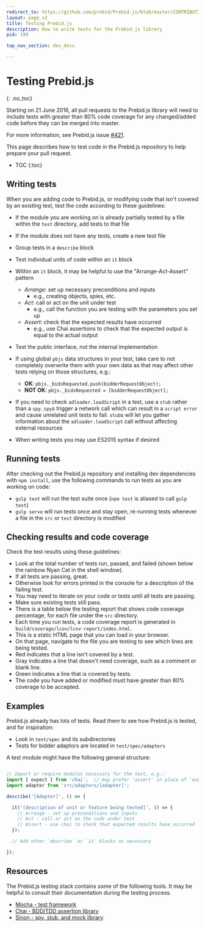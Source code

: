 ```yaml
---
redirect_to: https://github.com/prebid/Prebid.js/blob/master/CONTRIBUTING.md
layout: page_v2
title: Testing Prebid.js
description: How to write tests for the Prebid.js library
pid: 199

top_nav_section: dev_docs

---
```


<div class="bs-docs-section" markdown="1">

# Testing  Prebid.js
{: .no_toc}

Starting on 21 June 2016, all pull requests to the Prebid.js library will need to include tests with greater than 80% code coverage for any changed/added code before they can be merged into master.

For more information, see Prebid.js issue [#421](https://github.com/prebid/Prebid.js/issues/421).

This page describes how to test code in the Prebid.js repository to help prepare your pull request.

* TOC
{:toc}

## Writing tests

When you are adding code to Prebid.js, or modifying code that isn't covered by an existing test, test the code according to these guidelines:

- If the module you are working on is already partially tested by a file within the `test` directory, add tests to that file
- If the module does not have any tests, create a new test file
- Group tests in a `describe` block
- Test individual units of code within an `it` block
- Within an `it` block, it may be helpful to use the "Arrange-Act-Assert" pattern
  - _Arrange_: set up necessary preconditions and inputs
    - e.g., creating objects, spies, etc.
  - _Act_: call or act on the unit under test
    - e.g., call the function you are testing with the parameters you set up
  - _Assert_: check that the expected results have occurred
    - e.g., use Chai assertions to check that the expected output is equal to the actual output
- Test the public interface, not the internal implementation
- If using global `pbjs` data structures in your test, take care to not completely overwrite them with your own data as that may affect other tests relying on those structures, e.g.:
    - **OK**: `pbjs._bidsRequested.push(bidderRequestObject);`
    - **NOT OK**: `pbjs._bidsRequested = [bidderRequestObject];`
- If you need to check `adloader.loadScript` in a test, use a `stub` rather than a `spy`. `spy`s trigger a network call which can result in a `script error` and cause unrelated unit tests to fail. `stub`s will let you gather information about the `adloader.loadScript` call without affecting external resources

- When writing tests you may use ES2015 syntax if desired

## Running tests

After checking out the Prebid.js repository and installing dev dependencies with `npm install`, use the following commands to run tests as you are working on code:

- `gulp test` will run the test suite once (`npm test` is aliased to call `gulp test`)
- `gulp serve` will run tests once and stay open, re-running tests whenever a file in the `src` or `test` directory is modified

## Checking results and code coverage

Check the test results using these guidelines:

- Look at the total number of tests run, passed, and failed (shown below the rainbow Nyan Cat in the shell window).
- If all tests are passing, great.
- Otherwise look for errors printed in the console for a description of the failing test.
- You may need to iterate on your code or tests until all tests are passing.
- Make sure existing tests still pass.
- There is a table below the testing report that shows code coverage percentage, for each file under the `src` directory.
- Each time you run tests, a code coverage report is generated in `build/coverage/lcov/lcov-report/index.html`.
- This is a static HTML page that you can load in your browser.
- On that page, navigate to the file you are testing to see which lines are being tested.
- Red indicates that a line isn't covered by a test.
- Gray indicates a line that doesn't need coverage, such as a comment or blank line.
- Green indicates a line that is covered by tests.
- The code you have added or modified must have greater than 80% coverage to be accepted.

## Examples

Prebid.js already has lots of tests. Read them to see how Prebid.js is tested, and for inspiration:

- Look in `test/spec` and its subdirectories
- Tests for bidder adaptors are located in `test/spec/adapters`

A test module might have the following general structure:

```javascript

// Import or require modules necessary for the test, e.g.:
import { expect } from 'chai';  // may prefer 'assert' in place of 'expect'
import adapter from 'src/adapters/[adapter]';

describe('[Adapter]', () => {

  it('[description of unit or feature being tested]', () => {
    // Arrange - set up preconditions and inputs
    // Act - call or act on the code under test
    // Assert - use chai to check that expected results have occurred
  });

  // Add other `describe` or `it` blocks as necessary

});

```

## Resources

The Prebid.js testing stack contains some of the following tools. It may be helpful to consult their documentation during the testing process.

- [Mocha - test framework](https://mochajs.org/)
- [Chai - BDD/TDD assertion library](https://chaijs.com/)
- [Sinon - spy, stub, and mock library](https://sinonjs.org/)

</div>
